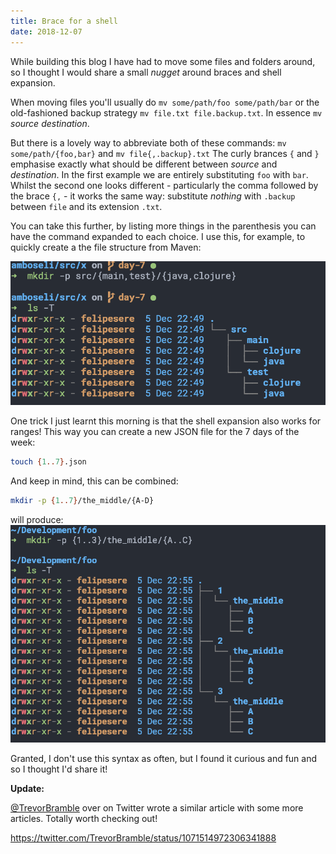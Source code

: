 ```yaml
---
title: Brace for a shell
date: 2018-12-07
---
```


While building this blog I have had to move some files and folders around, so I thought I would share a small _nugget_ around braces and shell expansion.

When moving files you'll usually do `mv some/path/foo some/path/bar` or the old-fashioned backup strategy `mv file.txt file.backup.txt`. In essence `mv` _source_ _destination_.

But there is a lovely way to abbreviate both of these commands: `mv some/path/{foo,bar}` and `mv file{,.backup}.txt`
The curly brances `{` and `}` emphasise exactly what should be different between _source_ and _destination_.
In the first example we are entirely substituting `foo` with `bar`.
Whilst the second one looks different - particularly the comma followed by the brace `{,` - it works the same way:
substitute _nothing_ with `.backup` between `file` and its extension `.txt`.

You can take this further, by listing more things in the parenthesis you can have the command expanded to each choice.
I use this, for example, to quickly create a the file structure from Maven:

![Creating folders quickly](./braces.png 'Quickly create folders with expansions')

One trick I just learnt this morning is that the shell expansion also works for ranges!
This way you can create a new JSON file for the 7 days of the week:

```bash
touch {1..7}.json
```

And keep in mind, this can be combined:

```bash
mkdir -p {1..7}/the_middle/{A-D}
```

will produce:
![Creating folders with ranges](./folder-ranges.png 'Double nested ranges')

Granted, I don't use this syntax as often, but I found it curious and fun and so I thought I'd share it!

**Update:**

[@TrevorBramble](https://twitter.com/TrevorBramble) over on Twitter wrote a similar article with some more articles.
Totally worth checking out!

https://twitter.com/TrevorBramble/status/1071514972306341888
